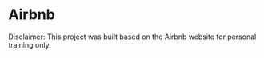 # Airbnb

Disclaimer: This project was built based on the Airbnb website for personal training only.
